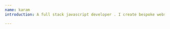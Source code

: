 ```yaml
---
name: karam
introduction: A full stack javascript developer . I create bespoke websites to help people go further online.

---
```

